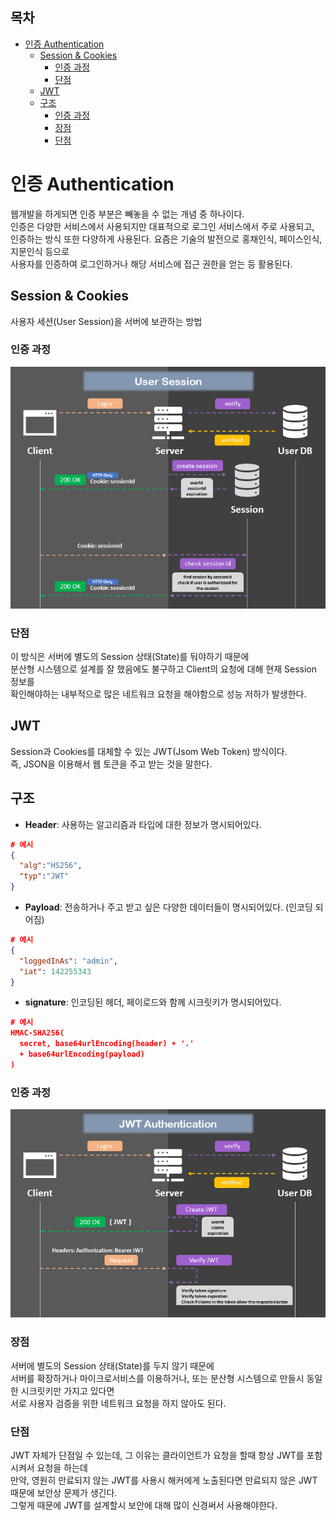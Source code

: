 ## 목차

- [인증 Authentication](#인증-authentication)
  - [Session & Cookies](#session--cookies)
    - [인증 과정](#인증-과정)
    - [단점](#단점)
  - [JWT](#jwt)
  - [구조](#구조)
    - [인증 과정](#인증-과정-1)
    - [장점](#장점)
    - [단점](#단점-1)

# 인증 Authentication

웹개발을 하게되면 인증 부분은 빼놓을 수 없는 개념 중 하나이다.  
인증은 다양한 서비스에서 사용되지만 대표적으로 로그인 서비스에서 주로 사용되고,  
인증하는 방식 또한 다양하게 사용된다. 요즘은 기술의 발전으로 홍채인식, 페이스인식, 지문인식 등으로  
사용자를 인증하여 로그인하거나 해당 서비스에 접근 권한을 얻는 등 활용된다.  

## Session & Cookies

사용자 세션(User Session)을 서버에 보관하는 방법

### 인증 과정

![](../../images/session_cookies.png)

### 단점

이 방식은 서버에 별도의 Session 상태(State)를 둬야하기 때문에  
분산형 시스템으로 설계를 잘 했음에도 불구하고 Client의 요청에 대해 현재 Session 정보를  
확인해야하는 내부적으로 많은 네트워크 요청을 해야함으로 성능 저하가 발생한다.

## JWT

Session과 Cookies를 대체할 수 있는 JWT(Jsom Web Token) 방식이다.  
즉, JSON을 이용해서 웹 토큰을 주고 받는 것을 말한다.

## 구조

- **Header**: 사용하는 알고리즘과 타입에 대한 정보가 명시되어있다.
```json
# 예시
{
  "alg":"HS256",
  "typ":"JWT"
}
```
- **Payload**: 전송하거나 주고 받고 싶은 다양한 데이터들이 명시되어있다. (인코딩 되어짐)
```json
# 예시
{
  "loggedInAs": "admin",
  "iat": 142255343
}
```
- **signature**: 인코딩된 헤더, 페이로드와 함께 시크릿키가 명시되어있다.
```json
# 예시
HMAC-SHA256(
  secret, base64urlEncoding(header) + '.'
  + base64urlEncoding(payload)
)
```

### 인증 과정

![](../../images/using_jwt.png)

### 장점

서버에 별도의 Session 상태(State)를 두지 않기 때문에  
서버를 확장하거나 마이크로서비스를 이용하거나, 또는 분산형 시스템으로 만들시 동일한 시크릿키만 가지고 있다면  
서로 사용자 검증을 위한 네트워크 요청을 하지 않아도 된다.

### 단점

JWT 자체가 단점일 수 있는데, 그 이유는 클라이언트가 요청을 할때 항상 JWT를 포함시켜서 요청을 하는데  
만약, 영원히 만료되지 않는 JWT를 사용시 해커에게 노출된다면 만료되지 않은 JWT 때문에 보안상 문제가 생긴다.  
그렇게 때문에 JWT를 설계할시 보안에 대해 많이 신경써서 사용해야한다.